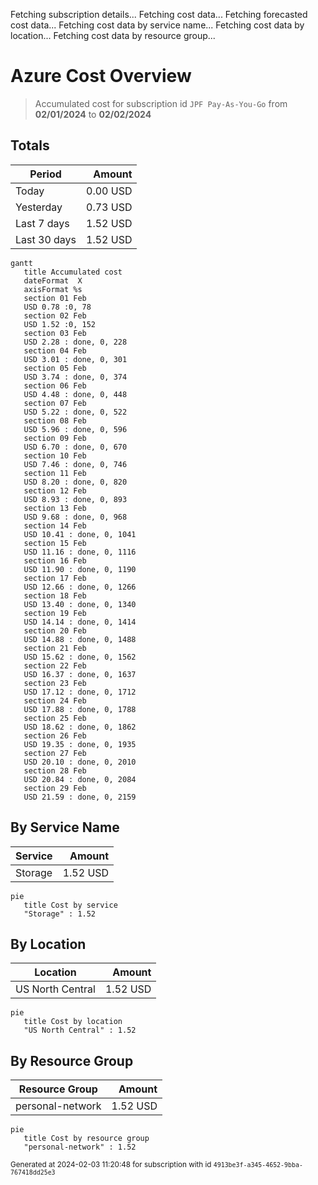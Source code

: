Fetching subscription details...
Fetching cost data...
Fetching forecasted cost data...
Fetching cost data by service name...
Fetching cost data by location...
Fetching cost data by resource group...
# Azure Cost Overview

> Accumulated cost for subscription id `JPF Pay-As-You-Go` from **02/01/2024** to **02/02/2024**

## Totals

|Period|Amount|
|---|---:|
|Today|0.00 USD|
|Yesterday|0.73 USD|
|Last 7 days|1.52 USD|
|Last 30 days|1.52 USD|

```mermaid
gantt
   title Accumulated cost
   dateFormat  X
   axisFormat %s
   section 01 Feb
   USD 0.78 :0, 78
   section 02 Feb
   USD 1.52 :0, 152
   section 03 Feb
   USD 2.28 : done, 0, 228
   section 04 Feb
   USD 3.01 : done, 0, 301
   section 05 Feb
   USD 3.74 : done, 0, 374
   section 06 Feb
   USD 4.48 : done, 0, 448
   section 07 Feb
   USD 5.22 : done, 0, 522
   section 08 Feb
   USD 5.96 : done, 0, 596
   section 09 Feb
   USD 6.70 : done, 0, 670
   section 10 Feb
   USD 7.46 : done, 0, 746
   section 11 Feb
   USD 8.20 : done, 0, 820
   section 12 Feb
   USD 8.93 : done, 0, 893
   section 13 Feb
   USD 9.68 : done, 0, 968
   section 14 Feb
   USD 10.41 : done, 0, 1041
   section 15 Feb
   USD 11.16 : done, 0, 1116
   section 16 Feb
   USD 11.90 : done, 0, 1190
   section 17 Feb
   USD 12.66 : done, 0, 1266
   section 18 Feb
   USD 13.40 : done, 0, 1340
   section 19 Feb
   USD 14.14 : done, 0, 1414
   section 20 Feb
   USD 14.88 : done, 0, 1488
   section 21 Feb
   USD 15.62 : done, 0, 1562
   section 22 Feb
   USD 16.37 : done, 0, 1637
   section 23 Feb
   USD 17.12 : done, 0, 1712
   section 24 Feb
   USD 17.88 : done, 0, 1788
   section 25 Feb
   USD 18.62 : done, 0, 1862
   section 26 Feb
   USD 19.35 : done, 0, 1935
   section 27 Feb
   USD 20.10 : done, 0, 2010
   section 28 Feb
   USD 20.84 : done, 0, 2084
   section 29 Feb
   USD 21.59 : done, 0, 2159
```

## By Service Name

|Service|Amount|
|---|---:|
|Storage|1.52 USD|

```mermaid
pie
   title Cost by service
   "Storage" : 1.52
```

## By Location

|Location|Amount|
|---|---:|
|US North Central|1.52 USD|

```mermaid
pie
   title Cost by location
   "US North Central" : 1.52
```

## By Resource Group

|Resource Group|Amount|
|---|---:|
|personal-network|1.52 USD|

```mermaid
pie
   title Cost by resource group
   "personal-network" : 1.52
```

<sup>Generated at 2024-02-03 11:20:48 for subscription with id `4913be3f-a345-4652-9bba-767418dd25e3`</sup>
